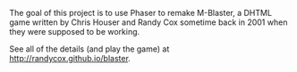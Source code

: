 The goal of this project is to use Phaser to remake M-Blaster, a DHTML game written by Chris Houser and Randy Cox sometime back in 2001 when they were supposed to be working.

See all of the details (and play the game) at <http://randycox.github.io/blaster>.
